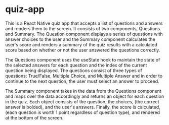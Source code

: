 # quiz-app

This is a React Native quiz app that accepts a list of questions and answers and renders them to the screen. It consists of two components, Questions and Summary. The Question component displays a series of questions with answer choices to the user and the Summary component calculates the user's score and renders a summary of the quiz results with a calculated score based on whether or not the user answered the questions correctly.


The Questions component uses the useState hook to maintain the state of the selected answers for each question and the index of the current question being displayed. The questions consist of three types of questions: True/False, Multiple Choice, and Multiple Answer and in order to continue to the next question, the user must select an answer to proceed.


The Summary component takes in the data from the Questions component and maps over the data accordingly and returns an object for each question in the quiz. Each object consists of the question, the choices, (the correct answer is bolded), and the user's answers. Finally, the score is calculated, (each question is worth 1 point regardless of question type), and rendered at the bottom of the screen.

